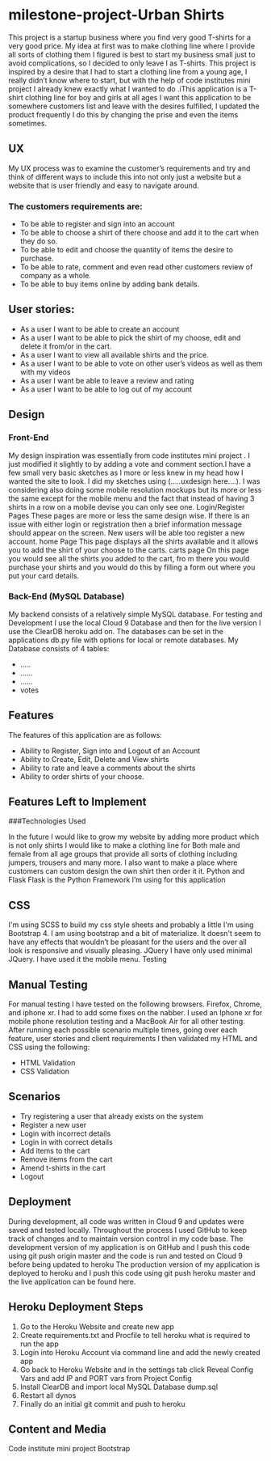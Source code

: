 # milestone-project-Urban Shirts


This project is a startup  business where you find very good T-shirts for a very good price.
My idea at first was to make clothing line where I provide all sorts of clothing them I figured is best to start my business small just to avoid complications, so I decided to only leave I as T-shirts.
This project is inspired by a desire that I had to start a clothing line from a young age, I really didn’t know where to start, but with the help of code institutes mini project I already knew exactly what I wanted to do .iThis application is a T-shirt clothing line for boy and girls at all ages I want this application to be somewhere customers list and leave with the desires fulfilled, I updated the product frequently I do this by changing the prise and even the items sometimes.
## UX
My UX process was to  examine the customer’s requirements and try and think of different ways to include this into not only just a website but a website that is user friendly and easy to navigate around.
### The customers requirements are:
* To be able to register and sign into an account
* To be able to choose a shirt of there choose and add it to the cart when they do so.
* To be able to edit and choose the quantity of items the desire to purchase.
* To be able to rate, comment and even read other customers review of company as a whole.
* To be able to buy items online by adding bank details.

## User stories:
* As a user I want to be able to create an account
* As a user I want to be able to pick the shirt of my choose, edit and delete it from/or in the cart.
* As a user I want to view all available shirts and the price.
* As a user I want to be able to vote on other user’s videos as well as them with my videos
* As a user I want be able to leave a review and rating 
* As a user I want to be able to log out of my account

## Design

### Front-End
My design inspiration was essentially from code institutes mini project . I just modified it slightly to by adding a vote and comment section.I have a few small very basic sketches as I more or less knew in my head how I wanted the site to look. I did my sketches using (…..uxdesign here….). 
I was considering also doing some mobile resolution mockups but its more or less the same except for the mobile menu and the fact that instead of having 3 shirts in a row on a mobile devise you can only see one.
Login/Register Pages These pages are more or less the same design wise. If there is an issue with either login or registration then a brief information message should appear on the screen. New users will be able too register a new account.
home  Page This page displays all the shirts available and it allows you to add the shirt of your choose to the carts.
 carts page On this page you would see all the shirts you added to the cart, fro m there you would purchase your shirts and you would do this by filling a form out where you put your card details.

### Back-End (MySQL Database)
My backend consists of a relatively simple MySQL database. For testing and Development I use the local Cloud 9 Database and then for the live version I use the ClearDB heroku add on. The databases can be set in the applications db.py file with options for local or remote databases.
My Database consists of 4 tables:
* …..
* ……
* ……
* votes

## Features
The features of this application are as follows:
* Ability to Register, Sign into and Logout of an Account
* Ability to Create, Edit, Delete and View shirts
* Ability to rate and leave a comments about the shirts
* Ability to order shirts of your choose.

## Features Left to Implement
###Technologies Used

In the future I would like to grow my website by adding more product which is not only shirts I would like to make a clothing line for Both male and female from all age groups that provide all sorts of clothing including jumpers, trousers and many more. I also want to make a place where customers can custom design the own shirt then order it it.
Python and Flask
Flask is the Python Framework I’m using for this application

## CSS
I'm using SCSS to build my css style sheets and probably a little  I'm using  Bootstrap 4. I am using bootstrap and a bit of materialize. It doesn't seem to have any  effects that wouldn’t be pleasant for the users and  the over all look is responsive and visually pleasing.
JQuery
I have only used minimal JQuery. I have used it  the mobile menu.
Testing

## Manual Testing
For manual testing I have tested on the following browsers. Firefox, Chrome, and iphone xr. I had to add some fixes on the nabber.
I used an Iphone xr for mobile phone resolution testing and a MacBook Air for all other testing.
After running each possible scenario multiple times, going over each feature, user stories and client requirements I then validated my HTML and CSS using the following:
* HTML Validation
* CSS Validation

## Scenarios
* Try registering a user that already exists on the system
* Register a new user
* Login with incorrect details
* Login in with correct details
* Add items to the cart
* Remove items from the cart 
* Amend t-shirts in the cart
* Logout

## Deployment
During development, all code was written in Cloud 9 and updates were saved and tested locally. Throughout the process I used GitHub to keep track of changes and to maintain version control in my code base.
The development version of my application is on GitHub and I push this code using git push origin master and the code is run and tested on Cloud 9 before being updated to heroku
The production version of my application is deployed to heroku and I push this code using git push heroku master and the live application can be found here.

## Heroku Deployment Steps
1. Go to the Heroku Website and create new app
2. Create requirements.txt and Procfile to tell heroku what is required to run the app
3. Login into Heroku Account via command line and add the newly created app
4. Go back to Heroku Website and in the settings tab click Reveal Config Vars and add IP and PORT vars from Project Config
5. Install ClearDB and import local MySQL Database dump.sql
6. Restart all dynos
7. Finally do an initial git commit and push to heroku

## Content and Media
 Code institute mini project
Bootstrap


